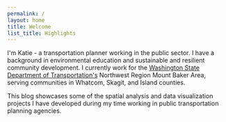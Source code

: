 ```yaml
---
permalink: /
layout: home
title: Welcome
list_title: Highlights
---
```


I'm Katie - a transportation planner working in the public sector. I have a background in environmental education and sustainable and resilient community development. I currently work for the [Washington State Department of Transportation's][wsdot] Northwest Region Mount Baker Area, serving communities in Whatcom, Skagit, and Island counties. 

This blog showcases some of the spatial analysis and data visualization projects I have developed during my time working in public transportation planning agencies. 




[wsdot]: https://www.wsdot.wa.gov

